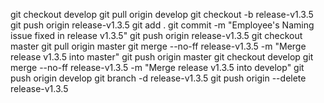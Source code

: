 git checkout develop
git pull origin develop
git checkout -b release-v1.3.5
git push origin release-v1.3.5
git add .
git commit -m "Employee's Naming issue fixed in release v1.3.5"
git push origin release-v1.3.5
git checkout master
git pull origin master
git merge --no-ff release-v1.3.5 -m "Merge release v1.3.5 into master"
git push origin master
git checkout develop
git merge --no-ff release-v1.3.5 -m "Merge release v1.3.5 into develop"
git push origin develop
git branch -d release-v1.3.5
git push origin --delete release-v1.3.5

